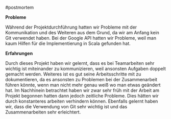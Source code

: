 #postmortem

**Probleme**

Während der Projektdurchführung hatten wir Probleme mit der Kommunikation und des Weiteren aus dem Grund, da wir am Anfang kein Git verwendet haben.
Bei der Google API hatten wir Probleme, weil man kaum Hilfen für die Implementierung in Scala gefunden hat.

**Erfahrungen**

Durch dieses Projekt haben wir gelernt, dass es bei Teamarbeiten sehr wichtig ist miteinander zu kommunizieren, weil ansonsten Aufgaben doppelt gemacht werden. Weiteres ist es gut seine Arbeitsschritte mit zu dokumentieren, da es ansonsten zu Problemen bei der Zusammenarbeit führen könnte, wenn man nicht mehr genau weiß wo man etwas geändert hat.
Im Nachhinein betrachtet haben wir zwar sehr früh mit der Arbeit am Projekt begonnen hatten dann jedoch zeitliche Probleme. Dies hätten wir durch konstanteres arbeiten verhindern können.
Ebenfalls gelernt haben wir, dass die Verwendung von Git sehr wichtig ist und das Zusammenarbeiten sehr erleichtert.


